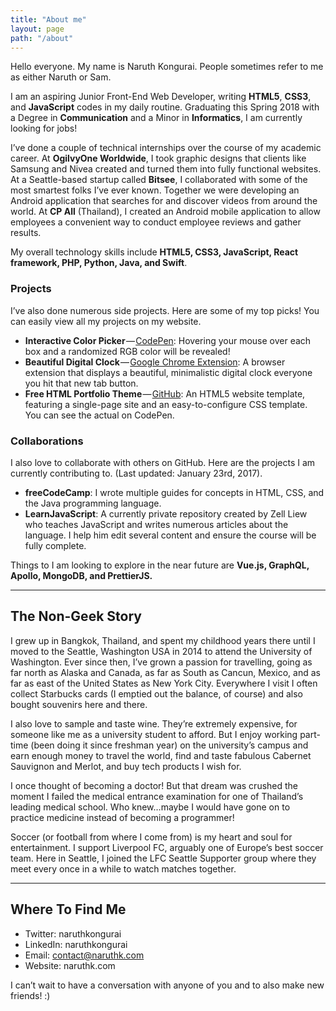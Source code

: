 ```yaml
---
title: "About me"
layout: page
path: "/about"
---
```


Hello everyone. My name is Naruth Kongurai. People sometimes refer to me as either Naruth or Sam.

I am an aspiring Junior Front-End Web Developer, writing **HTML5**, **CSS3**, and **JavaScript** codes in my daily routine. Graduating this Spring 2018 with a Degree in **Communication** and a Minor in **Informatics**, I am currently looking for jobs!

I’ve done a couple of technical internships over the course of my academic career. At **OgilvyOne Worldwide**, I took graphic designs that clients like Samsung and Nivea created and turned them into fully functional websites. At a Seattle-based startup called **Bitsee**, I collaborated with some of the most smartest folks I’ve ever known. Together we were developing an Android application that searches for and discover videos from around the world. At **CP All** (Thailand), I created an Android mobile application to allow employees a convenient way to conduct employee reviews and gather results.

My overall technology skills include **HTML5, CSS3, JavaScript, React framework, PHP, Python, Java, and Swift**.

### Projects

I’ve also done numerous side projects. Here are some of my top picks! You can easily view all my projects on my website.

- **Interactive Color Picker** — [CodePen](https://codepen.io/naruthk/full/LzMwWJ/): Hovering your mouse over each box and a randomized RGB color will be revealed!
- **Beautiful Digital Clock** — [Google Chrome Extension](https://chrome.google.com/webstore/detail/beautiful-digital-clock-w/jdnjafgehddcpoahelddbflpmoeinaed?hl=en-US&gl=US): A browser extension that displays a beautiful, minimalistic digital clock everyone you hit that new tab button.
- **Free HTML Portfolio Theme** — [GitHub](https://github.com/naruthk/web-theme-portfolio): An HTML5 website template, featuring a single-page site and an easy-to-configure CSS template. You can see the actual on CodePen.

### Collaborations

I also love to collaborate with others on GitHub. Here are the projects I am currently contributing to. (Last updated: January 23rd, 2017).

- **freeCodeCamp**: I wrote multiple guides for concepts in HTML, CSS, and the Java programming language.
- **LearnJavaScript**: A currently private repository created by Zell Liew who teaches JavaScript and writes numerous articles about the language. I help him edit several content and ensure the course will be fully complete.

Things to I am looking to explore in the near future are **Vue.js, GraphQL, Apollo, MongoDB, and PrettierJS.**

---

## The Non-Geek Story

I grew up in Bangkok, Thailand, and spent my childhood years there until I moved to the Seattle, Washington USA in 2014 to attend the University of Washington. Ever since then, I’ve grown a passion for travelling, going as far north as Alaska and Canada, as far as South as Cancun, Mexico, and as far as east of the United States as New York City. Everywhere I visit I often collect Starbucks cards (I emptied out the balance, of course) and also bought souvenirs here and there.

I also love to sample and taste wine. They’re extremely expensive, for someone like me as a university student to afford. But I enjoy working part-time (been doing it since freshman year) on the university’s campus and earn enough money to travel the world, find and taste fabulous Cabernet Sauvignon and Merlot, and buy tech products I wish for.

I once thought of becoming a doctor! But that dream was crushed the moment I failed the medical entrance examination for one of Thailand’s leading medical school. Who knew…maybe I would have gone on to practice medicine instead of becoming a programmer!

Soccer (or football from where I come from) is my heart and soul for entertainment. I support Liverpool FC, arguably one of Europe’s best soccer team. Here in Seattle, I joined the LFC Seattle Supporter group where they meet every once in a while to watch matches together.

---

## Where To Find Me

- Twitter: naruthkongurai
- LinkedIn: naruthkongurai
- Email: contact@naruthk.com
- Website: naruthk.com

I can’t wait to have a conversation with anyone of you and to also make new friends!
:)